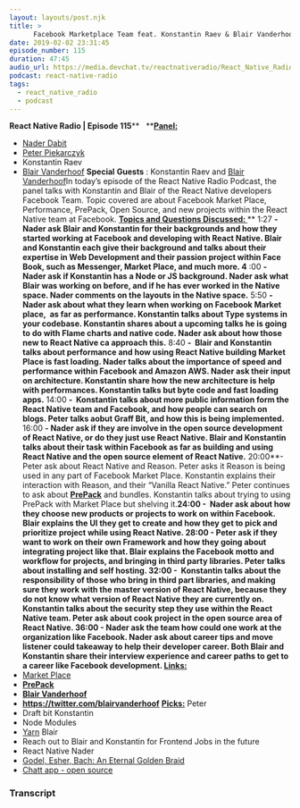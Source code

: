```yaml
---
layout: layouts/post.njk
title: >
      Facebook Marketplace Team feat. Konstantin Raev & Blair Vanderhoof
date: 2019-02-02 23:31:45
episode_number: 115
duration: 47:45
audio_url: https://media.devchat.tv/reactnativeradio/React_Native_Radio_Episode_115.mp3
podcast: react-native-radio
tags: 
  - react_native_radio
  - podcast
---
```


 **React Native Radio | Episode 115**** &nbsp; ****<u>Panel:</u>**
- [Nader Dabit](https://twitter.com/dabit3?ref_src=twsrc%255Egoogle%257Ctwcamp%255Eserp%257Ctwgr%255Eauthor)
- [Peter Piekarczyk](https://twitter.com/peterpme?lang=en)
- Konstantin Raev
- [Blair Vanderhoof](https://www.linkedin.com/in/blairvanderhoof)
**Special**  **Guests** : Konstantin Raev and [Blair Vanderhoof](https://www.linkedin.com/in/blairvanderhoof)In today’s episode of the React Native Radio Podcast, the panel talks with Konstantin and Blair of the React Native developers Facebook Team. Topic covered are about Facebook Market Place, Performance, PrePack, Open Source, and new projects within the React Native team at Facebook. **<u>Topics and Questions Discussed: </u>**** 1:27 **-&nbsp; Nader ask Blair and Konstantin for their backgrounds and how they started working at Facebook and developing with React Native. Blair and Konstantin each give their background and talks about their expertise in Web Development and their passion project within Face Book, such as Messenger, Market Place, and much more. 4** :00 **-&nbsp; Nader ask if Konstantin has a Node or JS background. Nader ask what Blair was working on before, and if he has ever worked in the Native space. Nader comments on the layouts in the Native space.** 5:50 **-&nbsp; Nader ask about what they learn when working on Facebook Market place,&nbsp; as far as performance. Konstantin talks about Type systems in your codebase. Konstantin shares about a upcoming talks he is going to do with Flame charts and native code. Nader ask about how those new to React Native ca approach this.** 8:40 **-&nbsp; Blair and Konstantin talks about performance and how using React Native building Market Place is fast loading. Nader talks about the importance of speed and performance within Facebook and Amazon AWS. Nader ask their input on architecture. Konstantin share how the new architecture is help with performances. Konstantin talks but byte code and fast loading apps.** 14:00 **-&nbsp; Konstantin talks about more public information form the React Native team and Facebook, and how people can search on blogs. Peter talks aobut Graff Bit, and how this is being implemented.** 16:00 **- Nader ask if they are involve in the open source development of React Native, or do they just use React Native. Blair and Konstantin talks about their task within Facebook as far as building and using React Native and the open source element of React Native.** 20:00**-&nbsp; Peter ask about React Native and Reason. Peter asks it Reason is being used in any part of Facebook Market Place. Konstantin explains their interaction with Reason, and their “Vanilla React Native.” Peter continues to ask about [**PrePack**](https://github.com/facebook/prepack)&nbsp;and bundles. Konstantin talks about trying to using PrePack with Market Place but shelving it.**24:00 **-&nbsp; Nader ask about how they choose new products or projects to work on within Facebook. Blair explains the UI they get to create and how they get to pick and prioritize project while using React Native.** 28:00 **- Peter ask if they want to work on their own Framework and how they going about integrating project like that. Blair explains the Facebook motto and workflow for projects, and bringing in third party libraries. Peter talks about installing and self hosting.** 32:00 **-&nbsp; Konstantin talks about the responsibility of those who bring in third part libraries, and making sure they work with the master version of React Native, because they do not know what version of React Native they are currently on. Konstantin talks about the security step they use within the React Native team. Peter ask about cook project in the open source area of React Native.** 36:00 **- Nader ask the team how could one work at the organization like Facebook. Nader ask about career tips and move listener could takeaway to help their developer career. Both Blair and Konstantin share their interview experience and career paths to get to a career like Facebook development.** <u>Links: </u>**
- [Market Place](https://www.facebook.com/marketplace/learn-more)
- [**PrePack**](https://github.com/facebook/prepack)
- [**Blair Vanderhoof**](https://www.linkedin.com/in/blairvanderhoof)
- **<u>https://twitter.com/blairvanderhoof</u>**
 **<u>Picks:</u>** Peter
- Draft bit
Konstantin
- Node Modules
- [Yarn](https://yarnpkg.com/en/)
Blair
- Reach out to Blair and Konstantin for Frontend Jobs in the future
- React Native
Nader
- [Godel, Esher, Bach: An Eternal Golden Braid](https://www.amazon.com/G%C3%B6del-Escher-Bach-Eternal-Golden/dp/0465026567)
- [Chatt app - open source](https://github.com/aws-samples/aws-appsync-chat)


### Transcript


